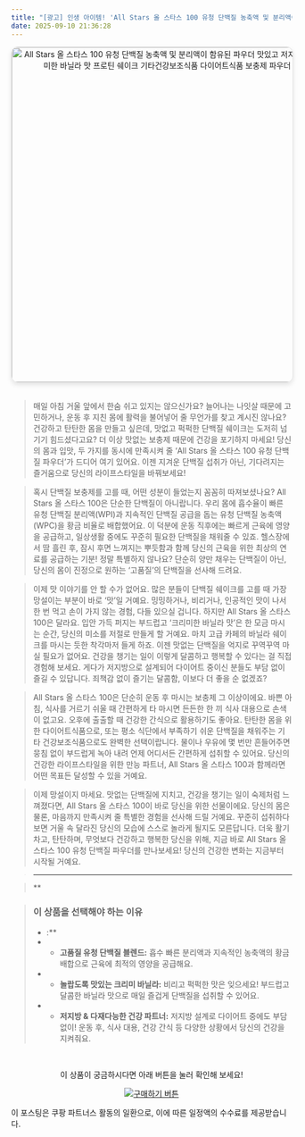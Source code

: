 ```yaml
---
title: "[광고] 인생 아이템! 'All Stars 올 스타스 100 유청 단백질 농축액 및 분리액이 함유된 파우더 맛있고 저지방 고품질 크리미한 바닐라 맛 프로틴 쉐이크 기타건강보조식품 다이어트식품 보충제 파우더'을(를) 만나보세요."
date: 2025-09-10 21:36:28
---
```


<div align="center">
    <a href="https://link.coupang.com/re/AFFSDP?lptag=AF8916626&pageKey=8854889428&itemId=25774542141&vendorItemId=92762580191&traceid=V0-153-a653bed8e43e3308&requestid=20250911063613262266929937&token=31850C%7CGM" target="_blank">
        <img src="https://ads-partners.coupang.com/image1/nQHvfm7lsB0_SvN_ndSNLJN3FH_HJq-VsIp2WYJCaTb6JxjFQorjPqTrQtqBDZQxyBoIcQRs-MFdekRS4A2h-06uPv7tKVIVMWT-9O6pnFtblvqUOwA5_oqG36yDDX88AI2ZxlxKpN9-4zdyQOQ1AOYgREm73uVcYLvZYSQUkIKvtZh-yapJJnpHCpZQLs3v2tT7cy6G2TA6AKa5Mli7ZTVIIolNxdBHFSUPp1xetFmNgU-FcxY88kSY_SDexlDD7CMtdVMJrwaLgv-FGZhHRoluxlFZm7TJSQgkJ0YNZg6GvZgOLl8=" alt="All Stars 올 스타스 100 유청 단백질 농축액 및 분리액이 함유된 파우더 맛있고 저지방 고품질 크리미한 바닐라 맛 프로틴 쉐이크 기타건강보조식품 다이어트식품 보충제 파우더 이미지" width="600" style="max-width: 100%; height: auto; border-radius: 12px; border: 1px solid #e0e0e0; box-shadow: 0 4px 8px rgba(0,0,0,0.1);">
    </a>
</div>
<br>

> 매일 아침 거울 앞에서 한숨 쉬고 있지는 않으신가요? 늘어나는 나잇살 때문에 고민하거나, 운동 후 지친 몸에 활력을 불어넣어 줄 무언가를 찾고 계시진 않나요? 건강하고 탄탄한 몸을 만들고 싶은데, 맛없고 퍽퍽한 단백질 쉐이크는 도저히 넘기기 힘드셨다고요? 더 이상 맛없는 보충제 때문에 건강을 포기하지 마세요! 당신의 몸과 입맛, 두 가지를 동시에 만족시켜 줄 ‘All Stars 올 스타스 100 유청 단백질 파우더’가 드디어 여기 있어요. 이젠 지겨운 단백질 섭취가 아닌, 기다려지는 즐거움으로 당신의 라이프스타일을 바꿔보세요!

> 혹시 단백질 보충제를 고를 때, 어떤 성분이 들었는지 꼼꼼히 따져보셨나요? All Stars 올 스타스 100은 단순한 단백질이 아니랍니다. 우리 몸에 흡수율이 빠른 유청 단백질 분리액(WPI)과 지속적인 단백질 공급을 돕는 유청 단백질 농축액(WPC)을 황금 비율로 배합했어요. 이 덕분에 운동 직후에는 빠르게 근육에 영양을 공급하고, 일상생활 중에도 꾸준히 필요한 단백질을 채워줄 수 있죠. 헬스장에서 땀 흘린 후, 잠시 후면 느껴지는 뿌듯함과 함께 당신의 근육을 위한 최상의 연료를 공급하는 기분! 정말 특별하지 않나요? 단순히 양만 채우는 단백질이 아닌, 당신의 몸이 진정으로 원하는 ‘고품질’의 단백질을 선사해 드려요.

> 이제 맛 이야기를 안 할 수가 없어요. 많은 분들이 단백질 쉐이크를 고를 때 가장 망설이는 부분이 바로 ‘맛’일 거예요. 밍밍하거나, 비리거나, 인공적인 맛이 나서 한 번 먹고 손이 가지 않는 경험, 다들 있으실 겁니다. 하지만 All Stars 올 스타스 100은 달라요. 입안 가득 퍼지는 부드럽고 ‘크리미한 바닐라 맛’은 한 모금 마시는 순간, 당신의 미소를 저절로 만들게 할 거예요. 마치 고급 카페의 바닐라 쉐이크를 마시는 듯한 착각마저 들게 하죠. 이젠 맛없는 단백질을 억지로 꾸역꾸역 마실 필요가 없어요. 건강을 챙기는 일이 이렇게 달콤하고 행복할 수 있다는 걸 직접 경험해 보세요. 게다가 저지방으로 설계되어 다이어트 중이신 분들도 부담 없이 즐길 수 있답니다. 죄책감 없이 즐기는 달콤함, 이보다 더 좋을 순 없겠죠?

> All Stars 올 스타스 100은 단순히 운동 후 마시는 보충제 그 이상이에요. 바쁜 아침, 식사를 거르기 쉬울 때 간편하게 타 마시면 든든한 한 끼 식사 대용으로 손색이 없고요. 오후에 출출할 때 건강한 간식으로 활용하기도 좋아요. 탄탄한 몸을 위한 다이어트식품으로, 또는 평소 식단에서 부족하기 쉬운 단백질을 채워주는 기타 건강보조식품으로도 완벽한 선택이랍니다. 물이나 우유에 몇 번만 흔들어주면 뭉침 없이 부드럽게 녹아 내려 언제 어디서든 간편하게 섭취할 수 있어요. 당신의 건강한 라이프스타일을 위한 만능 파트너, All Stars 올 스타스 100과 함께라면 어떤 목표든 달성할 수 있을 거예요.

> 이제 망설이지 마세요. 맛없는 단백질에 지치고, 건강을 챙기는 일이 숙제처럼 느껴졌다면, All Stars 올 스타스 100이 바로 당신을 위한 선물이에요. 당신의 몸은 물론, 마음까지 만족시켜 줄 특별한 경험을 선사해 드릴 거예요. 꾸준히 섭취하다 보면 거울 속 달라진 당신의 모습에 스스로 놀라게 될지도 모른답니다. 더욱 활기차고, 탄탄하며, 무엇보다 건강하고 행복한 당신을 위해, 지금 바로 All Stars 올 스타스 100 유청 단백질 파우더를 만나보세요! 당신의 건강한 변화는 지금부터 시작될 거예요.

> ---

> **


> ### 이 상품을 선택해야 하는 이유
> - :**
> - *   **고품질 유청 단백질 블렌드:** 흡수 빠른 분리액과 지속적인 농축액의 황금 배합으로 근육에 최적의 영양을 공급해요.
> - *   **놀랍도록 맛있는 크리미 바닐라:** 비리고 퍽퍽한 맛은 잊으세요! 부드럽고 달콤한 바닐라 맛으로 매일 즐겁게 단백질을 섭취할 수 있어요.
> - *   **저지방 & 다재다능한 건강 파트너:** 저지방 설계로 다이어트 중에도 부담 없이! 운동 후, 식사 대용, 건강 간식 등 다양한 상황에서 당신의 건강을 지켜줘요.


<br>

<div align="center">
  <p>이 상품이 궁금하시다면 아래 버튼을 눌러 확인해 보세요!</p>
  <a href="https://link.coupang.com/re/AFFSDP?lptag=AF8916626&pageKey=8854889428&itemId=25774542141&vendorItemId=92762580191&traceid=V0-153-a653bed8e43e3308&requestid=20250911063613262266929937&token=31850C%7CGM" target="_blank">
    <img src="https://img.shields.io/badge/지금 바로 구매하기-FF5722?style=for-the-badge&logo=coupa&logoColor=white" alt="구매하기 버튼">
  </a>
</div>

이 포스팅은 쿠팡 파트너스 활동의 일환으로, 이에 따른 일정액의 수수료를 제공받습니다.
